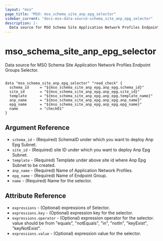 ```yaml
---
layout: "mso"
page_title: "MSO: mso_schema_site_anp_epg_selector"
sidebar_current: "docs-mso-data-source-schema_site_anp_epg_selector"
description: |-
  Data source for MSO Schema Site Application Network Profiles Endpoint Groups Selector.
---
```


# mso_schema_site_anp_epg_selector #

Data source for MSO Schema Site Application Network Profiles Endpoint Groups Selector.

```hcl

data "mso_schema_site_anp_epg_selector" "read_check" {
  schema_id     = "${mso_schema_site_anp_epg.anp_epg.schema_id}"
  site_id       = "${mso_schema_site_anp_epg.anp_epg.site_id}"
  template      = "${mso_schema_site_anp_epg.anp_epg.template_name}"
  anp_name      = "${mso_schema_site_anp_epg.anp_epg.anp_name}"
  epg_name      = "${mso_schema_site_anp_epg.anp_epg.epg_name}"
  name          = "check01"
}

```

## Argument Reference ##

* `schema_id` - (Required) SchemaID under which you want to deploy Anp Epg Subnet.
* `site_id` - (Required) site ID under which you want to deploy Anp Epg Subnet.
* `template` - (Required) Template under above site id where Anp Epg Subnet to be created.
* `anp_name` - (Required) Name of Application Network Profiles.
* `epg_name` - (Required) Name of Endpoint Group.
* `name` - (Required) Name for the selector.

## Attribute Reference ##

* `expressions` - (Optional) expressions of Selector.
* `expressions.key` - (Optional) expression key for the selector.
* `expressions.operator` - (Optional) expression operator for the selector. value should be from "equals", "notEquals", "in", "notIn", "keyExist", "keyNotExist".
* `expressions.value` - (Optional) expression value for the selector.